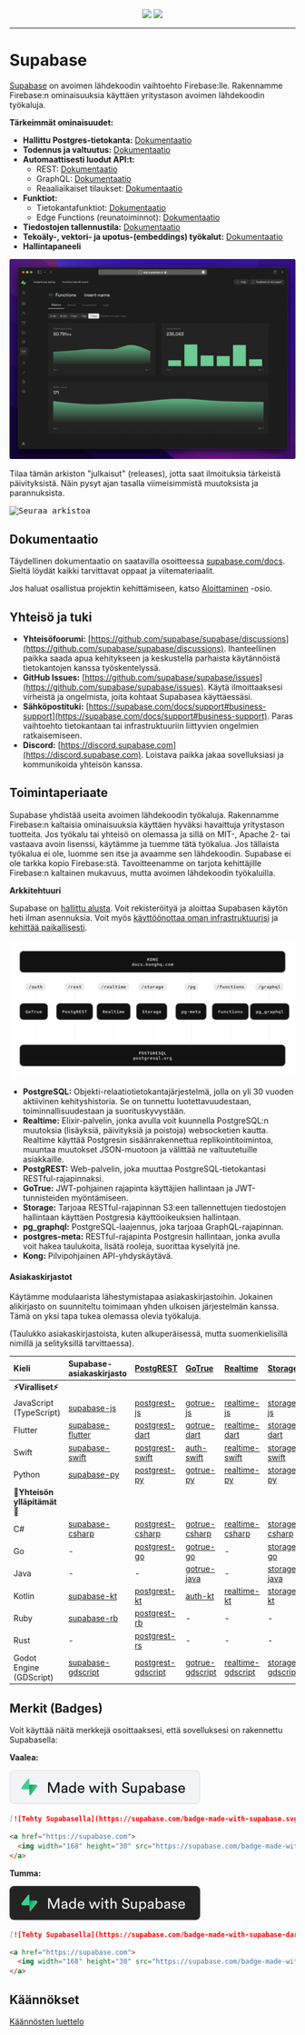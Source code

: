 <p align="center">
<img src="https://user-images.githubusercontent.com/8291514/213727234-cda046d6-28c6-491a-b284-b86c5cede25d.png#gh-light-mode-only">
<img src="https://user-images.githubusercontent.com/8291514/213727225-56186826-bee8-43b5-9b15-86e839d89393.png#gh-dark-mode-only">
</p>

---

# Supabase

[Supabase](https://supabase.com) on avoimen lähdekoodin vaihtoehto Firebase:lle. Rakennamme Firebase:n ominaisuuksia käyttäen yritystason avoimen lähdekoodin työkaluja.

**Tärkeimmät ominaisuudet:**

*   **Hallittu Postgres-tietokanta:** [Dokumentaatio](https://supabase.com/docs/guides/database)
*   **Todennus ja valtuutus:** [Dokumentaatio](https://supabase.com/docs/guides/auth)
*   **Automaattisesti luodut API:t:**
    *   REST: [Dokumentaatio](https://supabase.com/docs/guides/api)
    *   GraphQL: [Dokumentaatio](https://supabase.com/docs/guides/graphql)
    *   Reaaliaikaiset tilaukset: [Dokumentaatio](https://supabase.com/docs/guides/realtime)
*   **Funktiot:**
    *   Tietokantafunktiot: [Dokumentaatio](https://supabase.com/docs/guides/database/functions)
    *   Edge Functions (reunatoiminnot): [Dokumentaatio](https://supabase.com/docs/guides/functions)
*   **Tiedostojen tallennustila:** [Dokumentaatio](https://supabase.com/docs/guides/storage)
* **Tekoäly-, vektori- ja upotus-(embeddings) työkalut:** [Dokumentaatio](https://supabase.com/docs/guides/ai)
*   **Hallintapaneeli**

![Supabasen hallintapaneeli](https://raw.githubusercontent.com/supabase/supabase/master/apps/www/public/images/github/supabase-dashboard.png)

Tilaa tämän arkiston "julkaisut" (releases), jotta saat ilmoituksia tärkeistä päivityksistä. Näin pysyt ajan tasalla viimeisimmistä muutoksista ja parannuksista.

<kbd><img src="https://raw.githubusercontent.com/supabase/supabase/d5f7f413ab356dc1a92075cb3cee4e40a957d5b1/web/static/watch-repo.gif" alt="Seuraa arkistoa"/></kbd>

## Dokumentaatio

Täydellinen dokumentaatio on saatavilla osoitteessa [supabase.com/docs](https://supabase.com/docs). Sieltä löydät kaikki tarvittavat oppaat ja viitemateriaalit.

Jos haluat osallistua projektin kehittämiseen, katso [Aloittaminen](./../DEVELOPERS.md) -osio.

## Yhteisö ja tuki

*   **Yhteisöfoorumi:** [https://github.com/supabase/supabase/discussions](https://github.com/supabase/supabase/discussions). Ihanteellinen paikka saada apua kehitykseen ja keskustella parhaista käytännöistä tietokantojen kanssa työskentelyssä.
*   **GitHub Issues:** [https://github.com/supabase/supabase/issues](https://github.com/supabase/supabase/issues). Käytä ilmoittaaksesi virheistä ja ongelmista, joita kohtaat Supabasea käyttäessäsi.
*   **Sähköpostituki:** [https://supabase.com/docs/support#business-support](https://supabase.com/docs/support#business-support). Paras vaihtoehto tietokantaan tai infrastruktuuriin liittyvien ongelmien ratkaisemiseen.
*   **Discord:** [https://discord.supabase.com](https://discord.supabase.com). Loistava paikka jakaa sovelluksiasi ja kommunikoida yhteisön kanssa.

## Toimintaperiaate

Supabase yhdistää useita avoimen lähdekoodin työkaluja. Rakennamme Firebase:n kaltaisia ominaisuuksia käyttäen hyväksi havaittuja yritystason tuotteita. Jos työkalu tai yhteisö on olemassa ja sillä on MIT-, Apache 2- tai vastaava avoin lisenssi, käytämme ja tuemme tätä työkalua. Jos tällaista työkalua ei ole, luomme sen itse ja avaamme sen lähdekoodin. Supabase ei ole tarkka kopio Firebase:stä. Tavoitteenamme on tarjota kehittäjille Firebase:n kaltainen mukavuus, mutta avoimen lähdekoodin työkaluilla.

**Arkkitehtuuri**

Supabase on [hallittu alusta](https://supabase.com/dashboard). Voit rekisteröityä ja aloittaa Supabasen käytön heti ilman asennuksia. Voit myös [käyttöönottaa oman infrastruktuurisi](https://supabase.com/docs/guides/hosting/overview) ja [kehittää paikallisesti](https://supabase.com/docs/guides/local-development).

![Arkkitehtuuri](./../apps/docs/public/img/supabase-architecture.svg)

*   **PostgreSQL:** Objekti-relaatiotietokantajärjestelmä, jolla on yli 30 vuoden aktiivinen kehityshistoria. Se on tunnettu luotettavuudestaan, toiminnallisuudestaan ja suorituskyvystään.
*   **Realtime:** Elixir-palvelin, jonka avulla voit kuunnella PostgreSQL:n muutoksia (lisäyksiä, päivityksiä ja poistoja) websocketien kautta. Realtime käyttää Postgresin sisäänrakennettua replikointitoimintoa, muuntaa muutokset JSON-muotoon ja välittää ne valtuutetuille asiakkaille.
*   **PostgREST:** Web-palvelin, joka muuttaa PostgreSQL-tietokantasi RESTful-rajapinnaksi.
*   **GoTrue:** JWT-pohjainen rajapinta käyttäjien hallintaan ja JWT-tunnisteiden myöntämiseen.
*   **Storage:** Tarjoaa RESTful-rajapinnan S3:een tallennettujen tiedostojen hallintaan käyttäen Postgresia käyttöoikeuksien hallintaan.
*   **pg_graphql:** PostgreSQL-laajennus, joka tarjoaa GraphQL-rajapinnan.
*   **postgres-meta:** RESTful-rajapinta Postgresin hallintaan, jonka avulla voit hakea taulukoita, lisätä rooleja, suorittaa kyselyitä jne.
*   **Kong:** Pilvipohjainen API-yhdyskäytävä.

#### Asiakaskirjastot

Käytämme modulaarista lähestymistapaa asiakaskirjastoihin. Jokainen alikirjasto on suunniteltu toimimaan yhden ulkoisen järjestelmän kanssa. Tämä on yksi tapa tukea olemassa olevia työkaluja.

(Taulukko asiakaskirjastoista, kuten alkuperäisessä, mutta suomenkielisillä nimillä ja selityksillä tarvittaessa).

| Kieli                       | Supabase-asiakaskirjasto                                                     | [PostgREST](https://www.postgresql.org/)                                                                         | [GoTrue](https://github.com/supabase/gotrue)                                                                                | [Realtime](https://github.com/supabase/realtime)                                                                              | [Storage](https://github.com/supabase/storage-api)                                                                                 | Functions                                                                               |
| :-------------------------- | :------------------------------------------------------------------ | :-------------------------------------------------------------------------------- | :------------------------------------------------------------------------------------ | :----------------------------------------------------------------------------------- | :-------------------------------------------------------------------------------------- | :----------------------------------------------------------------------------------- |
| **⚡️Viralliset⚡️**      |                                                                     |                                                                                   |                                                                                      |                                                                                     |                                                                                        |                                                                                      |
| JavaScript (TypeScript)     | [supabase-js](https://github.com/supabase/supabase-js)               | [postgrest-js](https://github.com/supabase/postgrest-js)                             | [gotrue-js](https://github.com/supabase/gotrue-js)                                     | [realtime-js](https://github.com/supabase/realtime-js)                                 | [storage-js](https://github.com/supabase/storage-js)                                   | [functions-js](https://github.com/supabase/functions-js)                             |
| Flutter                     | [supabase-flutter](https://github.com/supabase/supabase-flutter)     | [postgrest-dart](https://github.com/supabase/postgrest-dart)                         | [gotrue-dart](https://github.com/supabase/gotrue-dart)                                 | [realtime-dart](https://github.com/supabase/realtime-dart)                             | [storage-dart](https://github.com/supabase/storage-dart)                               | [functions-dart](https://github.com/supabase/functions-dart)                         |
| Swift                      | [supabase-swift](https://github.com/supabase/supabase-swift)          | [postgrest-swift](https://github.com/supabase/supabase-swift/tree/main/Sources/PostgREST) | [auth-swift](https://github.com/supabase/supabase-swift/tree/main/Sources/Auth)     | [realtime-swift](https://github.com/supabase/supabase-swift/tree/main/Sources/Realtime) | [storage-swift](https://github.com/supabase/supabase-swift/tree/main/Sources/Storage) | [functions-swift](https://github.com/supabase/supabase-swift/tree/main/Sources/Functions) |
| Python                      | [supabase-py](https://github.com/supabase/supabase-py)               | [postgrest-py](https://github.com/supabase/postgrest-py)                             | [gotrue-py](https://github.com/supabase/gotrue-py)                                     | [realtime-py](https://github.com/supabase/realtime-py)                                 | [storage-py](https://github.com/supabase/storage-py)                                   | [functions-py](https://github.com/supabase/functions-py)                             |
| **💚Yhteisön ylläpitämät💚** |                                                                     |                                                                                   |                                                                                      |                                                                                     |                                                                                        |                                                                                      |
| C#                          | [supabase-csharp](https://github.com/supabase-community/supabase-csharp) | [postgrest-csharp](https://github.com/supabase-community/postgrest-csharp)           | [gotrue-csharp](https://github.com/supabase-community/gotrue-csharp)                 | [realtime-csharp](https://github.com/supabase-community/realtime-csharp)             | [storage-csharp](https://github.com/supabase-community/storage-csharp)                 | [functions-csharp](https://github.com/supabase-community/functions-csharp)           |
| Go                          | -                                                                   | [postgrest-go](https://github.com/supabase-community/postgrest-go)                     | [gotrue-go](https://github.com/supabase-community/gotrue-go)                           | -                                                                                   | [storage-go](https://github.com/supabase-community/storage-go)                       | [functions-go](https://github.com/supabase-community/functions-go)                   |
| Java                        | -                                                                   | -                                                                                   | [gotrue-java](https://github.com/supabase-community/gotrue-java)                       | -                                                                                   | [storage-java](https://github.com/supabase-community/storage-java)                   | -                                                                                   |
| Kotlin                      | [supabase-kt](https://github.com/supabase-community/supabase-kt)       | [postgrest-kt](https://github.com/supabase-community/supabase-kt/tree/master/Postgrest) | [auth-kt](https://github.com/supabase-community/supabase-kt/tree/master/Auth)         | [realtime-kt](https://github.com/supabase-community/supabase-kt/tree/master/Realtime)   | [storage-kt](https://github.com/supabase-community/supabase-kt/tree/master/Storage)   | [functions-kt](https://github.com/supabase-community/supabase-kt/tree/master/Functions) |
| Ruby                      | [supabase-rb](https://github.com/supabase-community/supabase-rb)      |      [postgrest-rb](https://github.com/supabase-community/postgrest-rb)                                                                             |    -                                                                                  |        -                                                                            |     -                                                                                 |          -                                                                          |
| Rust                      |      -                                                                 |       [postgrest-rs](https://github.com/supabase-community/postgrest-rs)                                                                            |      -                                                                                 |       -                                                                             |       -                                                                                |         -                                                                           |
| Godot Engine (GDScript)      |   [supabase-gdscript](https://github.com/supabase-community/godot-engine.supabase)                                                                  |        [postgrest-gdscript](https://github.com/supabase-community/postgrest-gdscript)                                                                            |        [gotrue-gdscript](https://github.com/supabase-community/gotrue-gdscript)                                                                                |    [realtime-gdscript](https://github.com/supabase-community/realtime-gdscript)                                                                                  |         [storage-gdscript](https://github.com/supabase-community/storage-gdscript)                                                                                 |  [functions-gdscript](https://github.com/supabase-community/functions-gdscript)                                                                                       |

## Merkit (Badges)

Voit käyttää näitä merkkejä osoittaaksesi, että sovelluksesi on rakennettu Supabasella:

**Vaalea:**

![Tehty Supabasella](./../apps/www/public/badge-made-with-supabase.svg)

```md
[![Tehty Supabasella](https://supabase.com/badge-made-with-supabase.svg)](https://supabase.com)
```

```html
<a href="https://supabase.com">
  <img width="168" height="30" src="https://supabase.com/badge-made-with-supabase.svg" alt="Tehty Supabasella" />
</a>
```

**Tumma:**

![Tehty Supabasella (tumma versio)](./../apps/www/public/badge-made-with-supabase-dark.svg)

```md
[![Tehty Supabasella](https://supabase.com/badge-made-with-supabase-dark.svg)](https://supabase.com)
```

```html
<a href="https://supabase.com">
  <img width="168" height="30" src="https://supabase.com/badge-made-with-supabase-dark.svg" alt="Tehty Supabasella" />
</a>
```

## Käännökset

[Käännösten luettelo](./languages.md)
